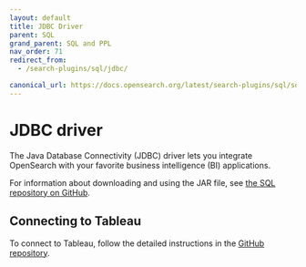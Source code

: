 ```yaml
---
layout: default
title: JDBC Driver
parent: SQL
grand_parent: SQL and PPL
nav_order: 71
redirect_from:
  - /search-plugins/sql/jdbc/

canonical_url: https://docs.opensearch.org/latest/search-plugins/sql/sql/jdbc/
---
```


# JDBC driver

The Java Database Connectivity (JDBC) driver lets you integrate OpenSearch with your favorite business intelligence (BI) applications.

For information about downloading and using the JAR file, see [the SQL repository on GitHub](https://github.com/opensearch-project/sql-jdbc).

## Connecting to Tableau

To connect to Tableau, follow the detailed instructions in the [GitHub repository](https://github.com/opensearch-project/sql-jdbc/blob/main/bi-connectors/TableauConnector/README.md).
